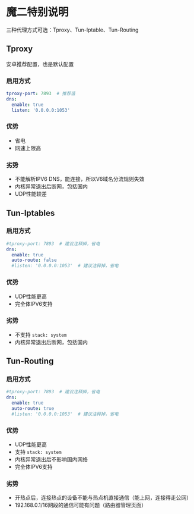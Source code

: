 # 魔二特别说明

三种代理方式可选：Tproxy、Tun-Iptable、Tun-Routing

## Tproxy

安卓推荐配置，也是默认配置

### 启用方式

```yaml
tproxy-port: 7893  # 推荐值
dns:
  enable: true
  listen: '0.0.0.0:1053'
```

### 优势

* 省电
* 网速上限高

### 劣势

* 不能解析IPV6 DNS，能连接，所以V6域名分流规则失效
* 内核异常退出后断网，包括国内
* UDP性能较差

## Tun-Iptables

### 启用方式

```yaml
#tproxy-port: 7893  # 建议注释掉，省电
dns:
  enable: true
  auto-route: false
  #listen: '0.0.0.0:1053'  # 建议注释掉，省电
```

### 优势

* UDP性能更高
* 完全体IPV6支持

### 劣势

* 不支持 `stack: system`&#x20;
* 内核异常退出后断网，包括国内

## Tun-Routing

### 启用方式

```yaml
#tproxy-port: 7893  # 建议注释掉，省电
dns:
  enable: true
  auto-route: true
  #listen: '0.0.0.0:1053'  # 建议注释掉，省电
```

### 优势

* UDP性能更高
* 支持 `stack: system`&#x20;
* 内核异常退出后不影响国内网络
* 完全体IPV6支持

### 劣势

* 开热点后，连接热点的设备不能与热点机直接通信（能上网，连接得走公网）
* 192.168.0.1/16网段的通信可能有问题（路由器管理页面）

